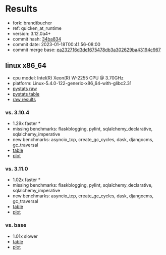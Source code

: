 # Results

- fork: brandtbucher
- ref: quicken_at_runtime
- version: 3.12.0a4+
- commit hash: [34ba834](https://github.com/brandtbucher/cpython/commit/34ba834)
- commit date: 2023-01-18T00:41:56-08:00
- commit merge base: [ea232716d3de1675478db3a302629ba43194c967](https://github.com/brandtbucher/cpython/commit/ea232716d3de1675478db3a302629ba43194c967)

## linux x86_64

- cpu model: Intel(R) Xeon(R) W-2255 CPU @ 3.70GHz
- platform: Linux-5.4.0-122-generic-x86_64-with-glibc2.31
- [pystats raw](bm-20230118-linux-x86_64-brandtbucher-quicken_at_runtime-3.12.0a4%2B-34ba834-pystats.json)
- [pystats table](bm-20230118-linux-x86_64-brandtbucher-quicken_at_runtime-3.12.0a4%2B-34ba834-pystats.md)
- [raw results](bm-20230118-linux-x86_64-brandtbucher-quicken_at_runtime-3.12.0a4%2B-34ba834.json)

### vs. 3.10.4

- 1.29x faster \*
- missing benchmarks: flaskblogging, pylint, sqlalchemy_declarative, sqlalchemy_imperative
- new benchmarks: asyncio_tcp, create_gc_cycles, dask, djangocms, gc_traversal
- [table](bm-20230118-linux-x86_64-brandtbucher-quicken_at_runtime-3.12.0a4%2B-34ba834-vs-3.10.4.md)
- [plot](bm-20230118-linux-x86_64-brandtbucher-quicken_at_runtime-3.12.0a4%2B-34ba834-vs-3.10.4.png)

### vs. 3.11.0

- 1.02x faster \*
- missing benchmarks: flaskblogging, pylint, sqlalchemy_declarative, sqlalchemy_imperative
- new benchmarks: asyncio_tcp, create_gc_cycles, dask, djangocms, gc_traversal
- [table](bm-20230118-linux-x86_64-brandtbucher-quicken_at_runtime-3.12.0a4%2B-34ba834-vs-3.11.0.md)
- [plot](bm-20230118-linux-x86_64-brandtbucher-quicken_at_runtime-3.12.0a4%2B-34ba834-vs-3.11.0.png)

### vs. base

- 1.01x slower
- [table](bm-20230118-linux-x86_64-brandtbucher-quicken_at_runtime-3.12.0a4%2B-34ba834-vs-base.md)
- [plot](bm-20230118-linux-x86_64-brandtbucher-quicken_at_runtime-3.12.0a4%2B-34ba834-vs-base.png)

